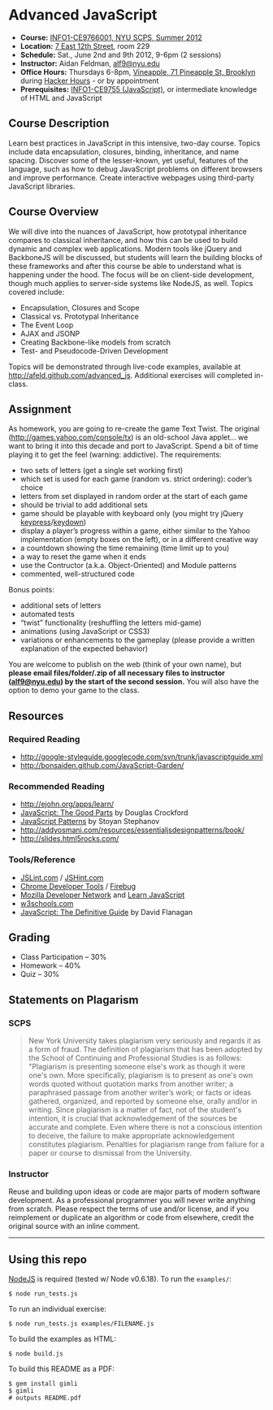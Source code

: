 # Advanced JavaScript

* **Course:** [INFO1-CE9766001, NYU SCPS, Summer 2012](http://www.scps.nyu.edu/course-detail/INFO1-CE9766/20122/advanced-javascript)
* **Location:** [7 East 12th Street](https://maps.google.com/maps?q=7+East+12th+St,+NYC&hl=en&sll=40.734389,-73.993746&sspn=0.011479,0.016844&gl=us&hnear=7+E+12th+St,+New+York,+10003&t=m&z=16), room 229
* **Schedule:** Sat., June 2nd and 9th 2012,  9-6pm (2 sessions)
* **Instructor:** Aidan Feldman, alf9@nyu.edu
* **Office Hours:** Thursdays 6-8pm, [Vineapple, 71 Pineapple St, Brooklyn](https://maps.google.com/maps?q=Vineapple,+71+Pineapple+Street,+Brooklyn,+NY&hl=en&sll=40.720162,-73.999817&sspn=0.011563,0.020492&oq=vine&hq=Vineapple,&hnear=71+Pineapple+St,+Brooklyn,+Kings,+New+York+11201&t=m&z=16&iwloc=A) during [Hacker Hours](http://hackerhours.org/) - or by appointment
* **Prerequisites:** [INFO1-CE9755 (JavaScript)](http://www.scps.nyu.edu/course-detail/INFO1-CE9755/20122/javascript), or intermediate knowledge of HTML and JavaScript

## Course Description

Learn best practices in JavaScript in this intensive, two-day course. Topics include data encapsulation, closures, binding, inheritance, and name spacing. Discover some of the lesser-known, yet useful, features of the language, such as how to debug JavaScript problems on different browsers and improve performance. Create interactive webpages using third-party JavaScript libraries.

## Course Overview

We will dive into the nuances of JavaScript, how prototypal inheritance compares to classical inheritance, and how this can be used to build dynamic and complex web applications.  Modern tools like jQuery and BackboneJS will be discussed, but students will learn the building blocks of these frameworks and after this course be able to understand what is happening under the hood.  The focus will be on client-side development, though much applies to server-side systems like NodeJS, as well.  Topics covered include:

* Encapsulation, Closures and Scope
* Classical vs. Prototypal Inheritance
* The Event Loop
* AJAX and JSONP
* Creating Backbone-like models from scratch
* Test- and Pseudocode-Driven Development

Topics will be demonstrated through live-code examples, available at http://afeld.github.com/advanced_js.  Additional exercises will completed in-class.

## Assignment

As homework, you are going to re-create the game Text Twist.  The original (http://games.yahoo.com/console/tx) is an old-school Java applet... we want to bring it into this decade and port to JavaScript.  Spend a bit of time playing it to get the feel (warning: addictive).  The requirements:

* two sets of letters (get a single set working first)
* which set is used for each game (random vs. strict ordering): coder’s choice
* letters from set displayed in random order at the start of each game
* should be trivial to add additional sets
* game should be playable with keyboard only (you might try jQuery [keypress](http://api.jquery.com/keypress/)/[keydown](http://api.jquery.com/keydown/))
* display a player’s progress within a game, either similar to the Yahoo implementation (empty boxes on the left), or in a different creative way
* a countdown showing the time remaining (time limit up to you)
* a way to reset the game when it ends
* use the Contructor (a.k.a. Object-Oriented) and Module patterns
* commented, well-structured code

Bonus points:

* additional sets of letters
* automated tests
* “twist” functionality (reshuffling the letters mid-game)
* animations (using JavaScript or CSS3)
* variations or enhancements to the gameplay (please provide a written explanation of the expected behavior)

You are welcome to publish on the web (think of your own name), but **please email files/folder/.zip of all necessary files to instructor (alf9@nyu.edu) by the start of the second session.**  You will also have the option to demo your game to the class.

## Resources

### Required Reading

* http://google-styleguide.googlecode.com/svn/trunk/javascriptguide.xml
* http://bonsaiden.github.com/JavaScript-Garden/

### Recommended Reading

* http://ejohn.org/apps/learn/
* [JavaScript: The Good Parts](http://www.amazon.com/JavaScript-Good-Parts-Douglas-Crockford/dp/0596517742) by Douglas Crockford
* [JavaScript Patterns](http://www.amazon.com/JavaScript-Patterns-Stoyan-Stefanov/dp/0596806752) by Stoyan Stephanov
* http://addyosmani.com/resources/essentialjsdesignpatterns/book/
* http://slides.html5rocks.com/

### Tools/Reference

* [JSLint.com](http://jslint.com) / [JSHint.com](http://jshint.com)
* [Chrome Developer Tools](https://developers.google.com/chrome-developer-tools/docs/overview) / [Firebug](http://getfirebug.com/)
* [Mozilla Developer Network](https://developer.mozilla.org/en/JavaScript) and [Learn JavaScript](https://developer.mozilla.org/en-US/learn/javascript)
* [w3schools.com](http://www.w3schools.com/jsref/default.asp)
* [JavaScript: The Definitive Guide](http://shop.oreilly.com/product/9780596000486.do) by David Flanagan

## Grading

* Class Participation – 30%
* Homework – 40%
* Quiz – 30%

## Statements on Plagarism

### SCPS

> New York University takes plagiarism very seriously and regards it as a form of fraud.  The definition of plagiarism that has been adopted by the School of Continuing and Professional Studies is as follows: "Plagiarism is presenting someone else's work as though it were one's own.  More specifically, plagiarism is to present as one's own words quoted without quotation marks from another writer; a paraphrased passage from another writer’s work; or facts or ideas gathered, organized, and reported by someone else, orally and/or in writing.  Since plagiarism is a matter of fact, not of the student's intention, it is crucial that acknowledgement of the sources be accurate and complete.  Even where there is not a conscious intention to deceive, the failure to make appropriate acknowledgement constitutes plagiarism.  Penalties for plagiarism range from failure for a paper or course to dismissal from the University.

### Instructor

Reuse and building upon ideas or code are major parts of modern software development.  As a professional programmer you will never write anything from scratch.  Please respect the terms of use and/or license, and if you reimplement or duplicate an algorithm or code from elsewhere, credit the original source with an inline comment.

------------------------------------

## Using this repo

[NodeJS](http://nodejs.org) is required (tested w/ Node v0.6.18).  To run the `examples/`:

    $ node run_tests.js

To run an individual exercise:

    $ node run_tests.js examples/FILENAME.js

To build the examples as HTML:

    $ node build.js

To build this README as a PDF:

    $ gem install gimli
    $ gimli
    # outputs README.pdf
